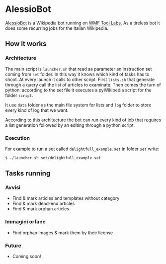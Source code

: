 AlessioBot
==========

[AlessioBot](https://it.wikipedia.org/wiki/Utente:AlessioBot) is a Wikipedia bot running on [WMF Tool Labs](https://tools.wmflabs.org/). As a tireless bot it does some recurring jobs for the italian Wikipedia.

How it works
------------

### Architecture

The main script is `launcher.sh` that read as parameter an instruction set coming from `set` folder. In this way it knows which kind of tasks has to shoot. At every launch it calls to other script. First `lists.sh` that generate through a query call the list of articles to examinate. Then comes the turn of python: according to the set file it executes a pyWikipedia script for the folder `script`.

It use `data` folder as the main file system for lists and `log` folder to store every kind of log that we want.

According to this architecture the bot can run every kind of job that requires a list generation followed by an editing through a python script.

### Execution

For example to run a set called `delightfull_example.set` in folder `set` write:

```bash
$ ./launcher.sh set/delightfull_example.set
```

Tasks running
-------------

### Avvisi

- Find & mark articles and templates without category
- Find & mark dead-end articles
- Find & mark orphan articles

### Immagini orfane

- Find orphan images & mark them by their license

### Future

- Coming soon!